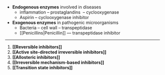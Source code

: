 + **Endogenous enzymes** involved in diseases
	- inflammation – prostaglandins  – cyclooxygenase​
	- Aspirin – cyclooxygenase inhibitor​
+ **Exogenous enzymes** in pathogenic microorganisms
	- Bacteria – cell wall – transpeptidase​
	- [[Penicillins|Penicillin]] –– transpeptidase inhibitor​
---
1. **[[Reversible inhibitors​]]** 
2. **[[Active site-directed irreversible inhibitors]]** 
3. **[[Allosteric inhibitors]]**
4. **[[Irreversible mechanism-based inhibitors]]**
5. **[[Transition state inhibitors]]**